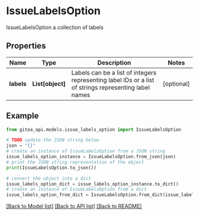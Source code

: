 # IssueLabelsOption

IssueLabelsOption a collection of labels

## Properties

Name | Type | Description | Notes
------------ | ------------- | ------------- | -------------
**labels** | **List[object]** | Labels can be a list of integers representing label IDs or a list of strings representing label names | [optional] 

## Example

```python
from gitea_api.models.issue_labels_option import IssueLabelsOption

# TODO update the JSON string below
json = "{}"
# create an instance of IssueLabelsOption from a JSON string
issue_labels_option_instance = IssueLabelsOption.from_json(json)
# print the JSON string representation of the object
print(IssueLabelsOption.to_json())

# convert the object into a dict
issue_labels_option_dict = issue_labels_option_instance.to_dict()
# create an instance of IssueLabelsOption from a dict
issue_labels_option_from_dict = IssueLabelsOption.from_dict(issue_labels_option_dict)
```
[[Back to Model list]](../README.md#documentation-for-models) [[Back to API list]](../README.md#documentation-for-api-endpoints) [[Back to README]](../README.md)


